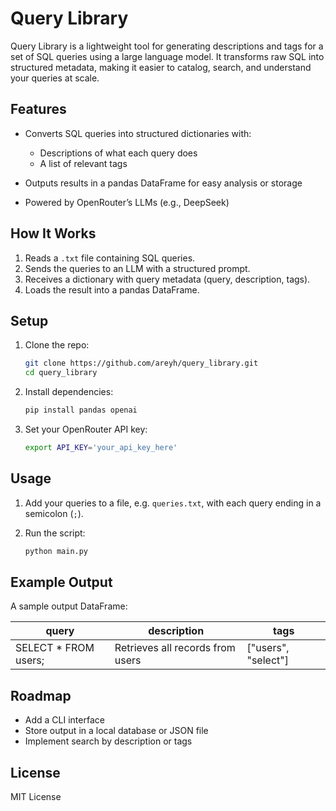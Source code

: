 # Query Library

Query Library is a lightweight tool for generating descriptions and tags for a set of SQL queries using a large language model. It transforms raw SQL into structured metadata, making it easier to catalog, search, and understand your queries at scale.

## Features

* Converts SQL queries into structured dictionaries with:

  * Descriptions of what each query does
  * A list of relevant tags
* Outputs results in a pandas DataFrame for easy analysis or storage
* Powered by OpenRouter’s LLMs (e.g., DeepSeek)

## How It Works

1. Reads a `.txt` file containing SQL queries.
2. Sends the queries to an LLM with a structured prompt.
3. Receives a dictionary with query metadata (query, description, tags).
4. Loads the result into a pandas DataFrame.

## Setup

1. Clone the repo:

   ```bash
   git clone https://github.com/areyh/query_library.git
   cd query_library
   ```

2. Install dependencies:

   ```bash
   pip install pandas openai
   ```

3. Set your OpenRouter API key:

   ```bash
   export API_KEY='your_api_key_here'
   ```

## Usage

1. Add your queries to a file, e.g. `queries.txt`, with each query ending in a semicolon (`;`).
2. Run the script:

   ```bash
   python main.py
   ```

## Example Output

A sample output DataFrame:

| query                 | description                      | tags                 |
| --------------------- | -------------------------------- | -------------------- |
| SELECT \* FROM users; | Retrieves all records from users | \["users", "select"] |

## Roadmap

* Add a CLI interface
* Store output in a local database or JSON file
* Implement search by description or tags

## License

MIT License
